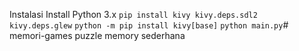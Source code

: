 Instalasi
Install Python 3.x
`pip install kivy kivy.deps.sdl2 kivy.deps.glew`
`python -m pip install kivy[base]`
`python main.py`# memori-games
puzzle memory sederhana 
